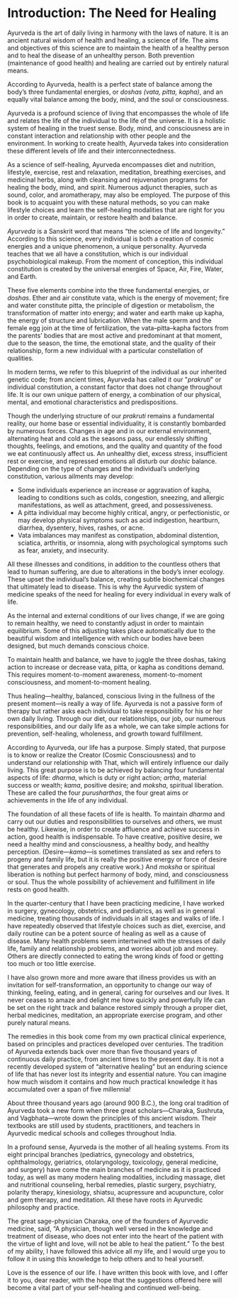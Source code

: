 # Introduction: The Need for Healing

Ayurveda is the art of daily living in harmony with the laws of nature. It is an ancient natural wisdom of health and healing, a science of life. The aims and objectives of this science are to maintain the health of a healthy person and to heal the disease of an unhealthy person. Both prevention (maintenance of good health) and healing are carried out by entirely natural means.

According to Ayurveda, health is a perfect state of balance among the body’s three fundamental energies, or _doshas (vata, pitta, kapha)_, and an equally vital balance among the body, mind, and the soul or consciousness.

Ayurveda is a profound science of living that encompasses the whole of life and relates the life of the individual to the life of the universe. It is a holistic system of healing in the truest sense. Body, mind, and consciousness are in constant interaction and relationship with other people and the environment. In working to create health, Ayurveda takes into consideration these different levels of life and their interconnectedness.

As a science of self-healing, Ayurveda encompasses diet and nutrition, lifestyle, exercise, rest and relaxation, meditation, breathing exercises, and medicinal herbs, along with cleansing and rejuvenation programs for healing the body, mind, and spirit. Numerous adjunct therapies, such as sound, color, and aromatherapy, may also be employed. The purpose of this book is to acquaint you with these natural methods, so you can make lifestyle choices and learn the self-healing modalities that are right for you in order to create, maintain, or restore health and balance.

_Ayurveda_ is a Sanskrit word that means “the science of life and longevity.” According to this science, every individual is both a creation of cosmic energies and a unique phenomenon, a unique personality. Ayurveda teaches that we all have a constitution, which is our individual psychobiological makeup. From the moment of conception, this individual constitution is created by the universal energies of Space, Air, Fire, Water, and Earth.

These five elements combine into the three fundamental energies, or _doshas_. Ether and air constitute vata, which is the energy of movement; fire and water constitute pitta, the principle of digestion or metabolism, the transformation of matter into energy; and water and earth make up kapha, the energy of structure and lubrication. When the male sperm and the female egg join at the time of fertilization, the vata–pitta–kapha factors from the parents’ bodies that are most active and predominant at that moment, due to the season, the time, the emotional state, and the quality of their relationship, form a new individual with a particular constellation of qualities.

In modern terms, we refer to this blueprint of the individual as our inherited genetic code; from ancient times, Ayurveda has called it our "_prakruti_" or individual constitution, a constant factor that does not change throughout life. It is our own unique pattern of energy, a combination of our physical, mental, and emotional characteristics and predispositions.

Though the underlying structure of our _prakruti_ remains a fundamental reality, our home base or essential individuality, it is constantly bombarded by numerous forces. Changes in age and in our external environment, alternating heat and cold as the seasons pass, our endlessly shifting thoughts, feelings, and emotions, and the quality and quantity of the food we eat continuously affect us. An unhealthy diet, excess stress, insufficient rest or exercise, and repressed emotions all disturb our _doshic_ balance. Depending on the type of changes and the individual’s underlying constitution, various ailments may develop:

- Some individuals experience an increase or aggravation of kapha, leading to conditions such as colds, congestion, sneezing, and allergic manifestations, as well as attachment, greed, and possessiveness.
- A pitta individual may become highly critical, angry, or perfectionistic, or may develop physical symptoms such as acid indigestion, heartburn, diarrhea, dysentery, hives, rashes, or acne.
- Vata imbalances may manifest as constipation, abdominal distention, sciatica, arthritis, or insomnia, along with psychological symptoms such as fear, anxiety, and insecurity.

All these illnesses and conditions, in addition to the countless others that lead to human suffering, are due to alterations in the body’s inner ecology. These upset the individual’s balance, creating subtle biochemical changes that ultimately lead to disease. This is why the Ayurvedic system of medicine speaks of the need for healing for every individual in every walk of life.

As the internal and external conditions of our lives change, if we are going to remain healthy, we need to constantly adjust in order to maintain equilibrium. Some of this adjusting takes place automatically due to the beautiful wisdom and intelligence with which our bodies have been designed, but much demands conscious choice.

To maintain health and balance, we have to juggle the three doshas, taking action to increase or decrease vata, pitta, or kapha as conditions demand. This requires moment-to-moment awareness, moment-to-moment consciousness, and moment-to-moment healing.

Thus healing—healthy, balanced, conscious living in the fullness of the present moment—is really a way of life. Ayurveda is not a passive form of therapy but rather asks each individual to take responsibility for his or her own daily living. Through our diet, our relationships, our job, our numerous responsibilities, and our daily life as a whole, we can take simple actions for prevention, self-healing, wholeness, and growth toward fulfillment.

According to Ayurveda, our life has a purpose. Simply stated, that purpose is to know or realize the Creator (Cosmic Consciousness) and to understand our relationship with That, which will entirely influence our daily living. This great purpose is to be achieved by balancing four fundamental aspects of life: _dharma_, which is duty or right action; _artha_, material success or wealth; _kama_, positive desire; and _moksha_, spiritual liberation. These are called the four _purusharthas_, the four great aims or achievements in the life of any individual.

The foundation of all these facets of life is health. To maintain _dharma_ and carry out our duties and responsibilities to ourselves and others, we must be healthy. Likewise, in order to create affluence and achieve success in action, good health is indispensable. To have creative, positive desire, we need a healthy mind and consciousness, a healthy body, and healthy perception. (Desire—_kama_—is sometimes translated as sex and refers to progeny and family life, but it is really the positive energy or force of desire that generates and propels any creative work.) And _moksha_ or spiritual liberation is nothing but perfect harmony of body, mind, and consciousness or soul. Thus the whole possibility of achievement and fulfillment in life rests on good health.

In the quarter-century that I have been practicing medicine, I have worked in surgery, gynecology, obstetrics, and pediatrics, as well as in general medicine, treating thousands of individuals in all stages and walks of life. I have repeatedly observed that lifestyle choices such as diet, exercise, and daily routine can be a potent source of healing as well as a cause of disease. Many health problems seem intertwined with the stresses of daily life, family and relationship problems, and worries about job and money. Others are directly connected to eating the wrong kinds of food or getting too much or too little exercise.

I have also grown more and more aware that illness provides us with an invitation for self-transformation, an opportunity to change our way of thinking, feeling, eating, and in general, caring for ourselves and our lives. It never ceases to amaze and delight me how quickly and powerfully life can be set on the right track and balance restored simply through a proper diet, herbal medicines, meditation, an appropriate exercise program, and other purely natural means.

The remedies in this book come from my own practical clinical experience, based on principles and practices developed over centuries. The tradition of Ayurveda extends back over more than five thousand years of continuous daily practice, from ancient times to the present day. It is not a recently developed system of “alternative healing” but an enduring science of life that has never lost its integrity and essential nature. You can imagine how much wisdom it contains and how much practical knowledge it has accumulated over a span of five millennia!

About three thousand years ago (around 900 B.C.), the long oral tradition of Ayurveda took a new form when three great scholars—Charaka, Sushruta, and Vagbhata—wrote down the principles of this ancient wisdom. Their textbooks are still used by students, practitioners, and teachers in Ayurvedic medical schools and colleges throughout India.

In a profound sense, Ayurveda is the mother of all healing systems. From its eight principal branches (pediatrics, gynecology and obstetrics, ophthalmology, geriatrics, otolaryngology, toxicology, general medicine, and surgery) have come the main branches of medicine as it is practiced today, as well as many modern healing modalities, including massage, diet and nutritional counseling, herbal remedies, plastic surgery, psychiatry, polarity therapy, kinesiology, shiatsu, acupressure and acupuncture, color and gem therapy, and meditation. All these have roots in Ayurvedic philosophy and practice.

The great sage-physician Charaka, one of the founders of Ayurvedic medicine, said, “A physician, though well versed in the knowledge and treatment of disease, who does not enter into the heart of the patient with the virtue of light and love, will not be able to heal the patient.” To the best of my ability, I have followed this advice all my life, and I would urge you to follow it in using this knowledge to help others and to heal yourself.

Love is the essence of our life. I have written this book with love, and I offer it to you, dear reader, with the hope that the suggestions offered here will become a vital part of your self-healing and continued well-being.
